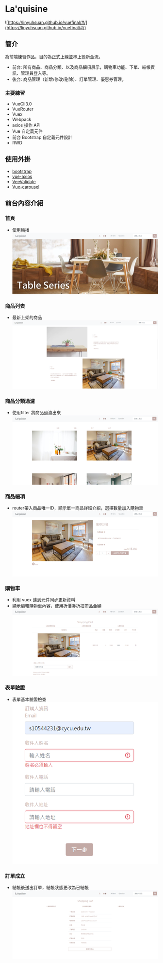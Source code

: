 # La'quisine

![https://linyuhsuan.github.io/vuefinal/#/](https://linyuhsuan.github.io/vuefinal/#/)

## 簡介
為前端練習作品，目的為正式上線並串上籃新金流。
+ 前台: 所有商品、商品分類、以及商品細項展示，購物車功能、下單、結帳資訊、管理員登入等。
+ 後台: 商品管理（新增/修改/刪除）、訂單管理、優惠券管理。

### 主要練習
+ VueCli3.0
+ VueRouter
+ Vuex
+ Webpack
+ axios 操作 API
+ Vue 自定義元件
+ 前台 Bootstrap 自定義元件設計
+ RWD

## 使用外掛
+ [bootstrap](https://bootstrap.hexschool.com/)
+ [vue-axios](https://www.npmjs.com/package/vue-axios)
+ [VeeValidate](https://baianat.github.io/vee-validate/)
+ [Vue-carousel](https://www.npmjs.com/package/vue-carousel)
## 前台內容介紹
### 首頁
- 使用輪播
![](https://github.com/linyuhsuan/vuefinal/blob/master/static/img/home.png)

### 商品列表
- 最新上架的商品
![](https://github.com/linyuhsuan/vuefinal/blob/master/static/img/productlist.png)

### 商品分類過濾
- 使用filter 將商品過濾出來
![](https://github.com/linyuhsuan/vuefinal/blob/master/static/img/filter.png)

### 商品細項
- router帶入商品唯一ID，顯示單一商品詳細介紹，選擇數量加入購物車
![](https://github.com/linyuhsuan/vuefinal/blob/master/static/img/product.png)

### 購物車
- 利用 vuex 達到元件同步更新資料
- 顯示編輯購物車內容，使用折價券折扣商品金額
![](https://github.com/linyuhsuan/vuefinal/blob/master/static/img/shoppingCart.png)

### 表單驗證
- 表單基本驗證檢查
![](https://github.com/linyuhsuan/vuefinal/blob/master/static/img/form.png)

### 訂單成立
- 結帳後送出訂單，結帳狀態更改為已結帳
![](https://github.com/linyuhsuan/vuefinal/blob/master/static/img/check.png)


